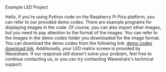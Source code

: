 Example LED Project

Hello, if you're using Python code on the Raspberry Pi Pico platform, you can refer to our provided demo codes. 
There are example programs for displaying images in the code. Of course, you can also import other images, but you need to pay attention to the format of the images. 
You can refer to the images in the demo codes folder you downloaded for the image format. 
You can download the demo codes from the following link: [demo codes download link](https://seengreat.com/wiki/73/rgb-matrix-p3-0-64x32).
Additionally, your LED matrix screen is provided by Waveshare. 
If our response still doesn't solve your problem, feel free to continue contacting us, or you can try contacting Waveshare's technical support.

